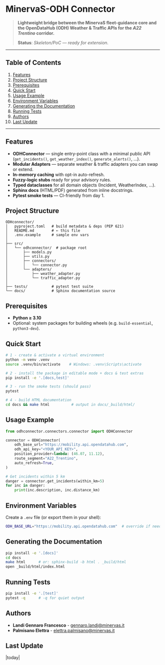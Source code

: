 # MinervaS-ODH Connector

> **Lightweight bridge between the MinervaS fleet-guidance core and the OpenDataHub (ODH) Weather & Traffic APIs for the *A22 Trentino* corridor.**
>
> **Status**: *Skeleton/PoC — ready for extension.*

---

## Table of Contents

1. [Features](#features)
2. [Project Structure](#project-structure)
3. [Prerequisites](#prerequisites)
4. [Quick Start](#quick-start)
5. [Usage Example](#usage-example)
6. [Environment Variables](#environment-variables)
7. [Generating the Documentation](#generating-the-documentation)
8. [Running Tests](#running-tests)
9. [Authors](#authors)
10. [Last Update](#last-update)

---

## Features

* **ODHConnector** — single entry-point class with a minimal public API (`get_incidents()`, `get_weather_index()`, `generate_alerts()`, …).
* **Modular Adapters** — separate weather & traffic adapters you can swap or extend.
* **In-memory caching** with opt-in auto-refresh.
* **Fuzzy-logic stubs** ready for your advisory rules.
* **Typed dataclasses** for all domain objects (Incident, WeatherIndex, …).
* **Sphinx docs** (HTML/PDF) generated from inline docstrings.
* **Pytest smoke tests** — CI-friendly from day 1.

## Project Structure

```text
ODHconnector/
│   pyproject.toml   # build metadata & deps (PEP 621)
│   README.md        # ← this file
│   .env.example     # sample env vars
│
├── src/
│   └── odhconnector/  # package root
│       ├── models.py
│       ├── utils.py
│       ├── connectors/
│       │   └── connector.py
│       └── adapters/
│           ├── weather_adapter.py
│           └── traffic_adapter.py
│
├── tests/           # pytest test suite
└── docs/            # Sphinx documentation source
```

## Prerequisites

* **Python ≥ 3.10**
* Optional: system packages for building wheels (e.g. `build-essential`, `python3-dev`).

## Quick Start

```bash
# 1 - create & activate a virtual environment
python -m venv .venv
source .venv/bin/activate    # Windows: .venv\Scripts\activate

# 2 - install the package in editable mode + docs & test extras
pip install -e '.[docs,test]'

# 3 - run the smoke tests (should pass)
pytest

# 4 - build HTML documentation
cd docs && make html          # output in docs/_build/html/
```

## Usage Example

```python
from odhconnector.connectors.connector import ODHConnector

connector = ODHConnector(
    odh_base_url="https://mobility.api.opendatahub.com",
    odh_api_key="<YOUR_API_KEY>",
    position_provider=lambda: (46.07, 11.12),
    route_segment="A22_Trentino",
    auto_refresh=True,
)

# Get incidents within 5 km
danger = connector.get_incidents(within_km=5)
for inc in danger:
    print(inc.description, inc.distance_km)
```

## Environment Variables

Create a `.env` file (or export them in your shell):

```bash
ODH_BASE_URL="https://mobility.api.opendatahub.com"  # override if needed
```

## Generating the Documentation

```bash
pip install -e '.[docs]'
cd docs
make html      # or: sphinx-build -b html . _build/html
open _build/html/index.html
```

## Running Tests

```bash
pip install -e '.[test]'
pytest -q      # -q for quiet output
```

## Authors

* **Landi Gennaro Francesco** - [gennaro.landi@minervas.it](mailto:gennaro.landi@minervas.it)
* **Palmisano Elettra** - [elettra.palmisano@minervas.it](mailto:elettra.palmisano@minervas.it)

## Last Update

|today|
